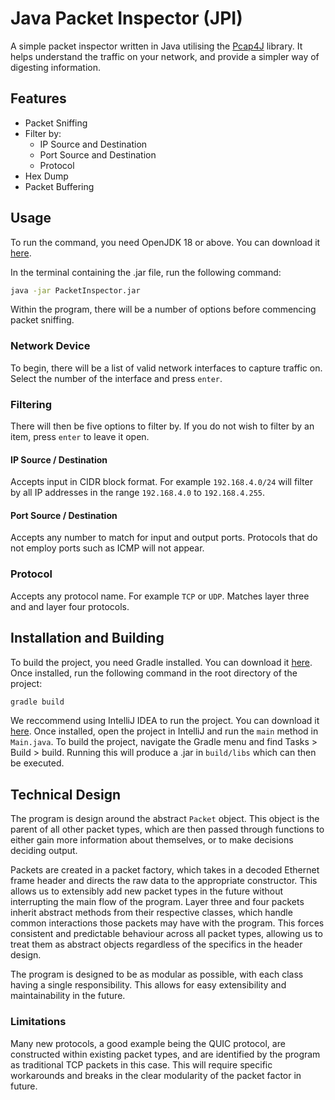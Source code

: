 # Java Packet Inspector (JPI)

A simple packet inspector written in Java utilising the [Pcap4J](https://kaitoy.github.io/pcap4j/javadoc/latest/en/) library. It helps understand the traffic on your network, and provide a simpler way of digesting information.

## Features

- Packet Sniffing
- Filter by:
  - IP Source and Destination
  - Port Source and Destination
  - Protocol
- Hex Dump
- Packet Buffering

## Usage

To run the command, you need OpenJDK 18 or above. You can download it [here](https://jdk.java.net/18/).

In the terminal containing the .jar file, run the following command:

```bash
java -jar PacketInspector.jar
```

Within the program, there will be a number of options before commencing packet sniffing.

### Network Device

To begin, there will be a list of valid network interfaces to capture traffic on. Select the number of the interface and press `enter`.

### Filtering

There will then be five options to filter by. If you do not wish to filter by an item, press `enter` to leave it open.

#### IP Source / Destination

Accepts input in CIDR block format. For example `192.168.4.0/24` will filter by all IP addresses in the range `192.168.4.0` to `192.168.4.255`.

#### Port Source / Destination

Accepts any number to match for input and output ports. Protocols that do not employ ports such as ICMP will not appear.

### Protocol

Accepts any protocol name. For example `TCP` or `UDP`. Matches layer three and and layer four protocols.

## Installation and Building

To build the project, you need Gradle installed. You can download it [here](https://gradle.org/install/). Once installed, run the following command in the root directory of the project:

```bash
gradle build
```

We reccommend using IntelliJ IDEA to run the project. You can download it [here](https://www.jetbrains.com/idea/download/). Once installed, open the project in IntelliJ and run the `main` method in `Main.java`. To build the project, navigate the Gradle menu and find Tasks > Build >  build. Running this will produce a .jar in `build/libs` which can then be executed.

## Technical Design

The program is design around the abstract `Packet` object. This object is the parent of all other packet types, which are then passed through functions to either gain more information about themselves, or to make decisions deciding output.

Packets are created in a packet factory, which takes in a decoded Ethernet frame header and directs the raw data to the appropriate constructor. This allows us to extensibly add new packet types in the future without interrupting the main flow of the program. Layer three and four packets inherit abstract methods from their respective classes, which handle common interactions those packets may have with the program. This forces consistent and predictable behaviour across all packet types, allowing us to treat them as abstract objects regardless of the specifics in the header design.

The program is designed to be as modular as possible, with each class having a single responsibility. This allows for easy extensibility and maintainability in the future.

### Limitations

Many new protocols, a good example being the QUIC protocol, are constructed within existing packet types, and are identified by the program as traditional TCP packets in this case. This will require specific workarounds and breaks in the clear modularity of the packet factor in future.
